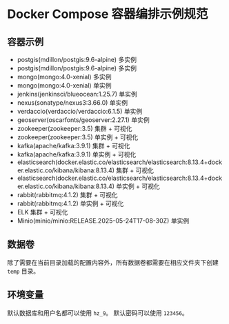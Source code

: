 # Docker Compose 容器编排示例规范

## 容器示例

- postgis(mdillon/postgis:9.6-alpine) 多实例
- postgis(mdillon/postgis:9.6-alpine) 多实例
- mongo(mongo:4.0-xenial) 多实例
- mongo(mongo:4.0-xenial) 单实例
- jenkins(jenkinsci/blueocean:1.25.7) 单实例
- nexus(sonatype/nexus3:3.66.0) 单实例
- verdaccio(verdaccio/verdaccio:6.1.5) 单实例
- geoserver(oscarfonts/geoserver:2.27.1) 单实例
- zookeeper(zookeeper:3.5) 集群 + 可视化
- zookeeper(zookeeper:3.5) 单实例 + 可视化
- kafka(apache/kafka:3.9.1) 集群 + 可视化
- kafka(apache/kafka:3.9.1) 单实例 + 可视化
- elasticsearch(docker.elastic.co/elasticsearch/elasticsearch:8.13.4+docker.elastic.co/kibana/kibana:8.13.4) 集群 + 可视化
- elasticsearch(docker.elastic.co/elasticsearch/elasticsearch:8.13.4+docker.elastic.co/kibana/kibana:8.13.4) 单实例 + 可视化
- rabbit(rabbitmq:4.1.2) 集群 + 可视化
- rabbit(rabbitmq:4.1.2) 单实例 + 可视化
- ELK 集群 + 可视化
- Minio(minio/minio:RELEASE.2025-05-24T17-08-30Z) 单实例

## 数据卷

除了需要在当前目录加载的配置内容外，所有数据卷都需要在相应文件夹下创建 `temp` 目录。

## 环境变量

默认数据库和用户名都可以使用 `hz_9`。
默认密码可以使用 `123456`。
